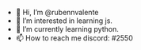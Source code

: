 - 👋 Hi, I’m @rubennvalente
- 👀 I’m interested in learning js.
- 🌱 I’m currently learning python.
- 📫 How to reach me discord: </snorx>#2550

<!---
andrewsepiol/andrewsepiol is a ✨ special ✨ repository because its `README.md` (this file) appears on your GitHub profile.
You can click the Preview link to take a look at your changes.
--->
